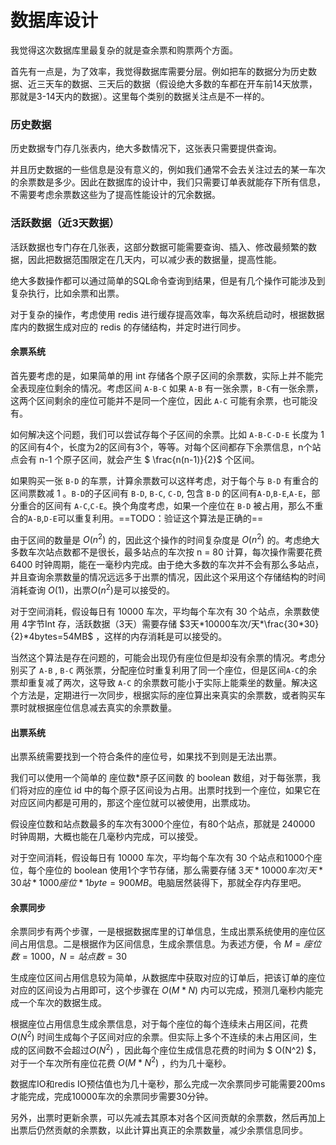 # 数据库设计

我觉得这次数据库里最复杂的就是查余票和购票两个方面。

首先有一点是，为了效率，我觉得数据库需要分层。例如把车的数据分为历史数据、近三天车的数据、三天后的数据（假设绝大多数的车都在开车前14天放票，那就是3-14天内的数据）。这里每个类别的数据关注点是不一样的。

### 历史数据

历史数据专门存几张表内，绝大多数情况下，这张表只需要提供查询。

并且历史数据的一些信息是没有意义的，例如我们通常不会去关注过去的某一车次的余票数是多少。因此在数据库的设计中，我们只需要订单表就能存下所有信息，不需要考虑余票数这些为了提高性能设计的冗余数据。

### 活跃数据（近3天数据）

活跃数据也专门存在几张表，这部分数据可能需要查询、插入、修改最频繁的数据，因此把数据范围限定在几天内，可以减少表的数据量，提高性能。

绝大多数操作都可以通过简单的SQL命令查询到结果，但是有几个操作可能涉及到复杂执行，比如余票和出票。

对于复杂的操作，考虑使用 redis 进行缓存提高效率，每次系统启动时，根据数据库内的数据生成对应的 redis 的存储结构，并定时进行同步。

#### 余票系统

首先要考虑的是，如果简单的用 int 存储各个原子区间的余票数，实际上并不能完全表现座位剩余的情况。考虑区间 `A-B-C` 如果 `A-B` 有一张余票，`B-C`有一张余票，这两个区间剩余的座位可能并不是同一个座位，因此 `A-C` 可能有余票，也可能没有。

如何解决这个问题，我们可以尝试存每个子区间的余票。比如 `A-B-C-D-E` 长度为 1 的区间有4个，长度为2的区间有3个，等等。对每个区间都存下余票信息，n个站点会有 n-1 个原子区间，就会产生 $ \frac{n(n-1)}{2}$ 个区间。

如果购买一张 `B-D` 的车票，计算余票数可以这样考虑，对于每个与 `B-D` 有重合的区间票数减 1 。`B-D`的子区间有 `B-D`, `B-C`, `C-D`, 包含 `B-D` 的区间有`A-D`,`B-E`,`A-E`，部分重合的区间有 `A-C`,`C-E`。换个角度考虑，如果一个座位在 `B-D` 被占用，那么不重合的`A-B`,`D-E`可以重复利用。==TODO：验证这个算法是正确的==

由于区间的数量是 $O(n^2)$ 的，因此这个操作的时间复杂度是 $O(n^2)$ 的。考虑绝大多数车次站点数都不是很长，最多站点的车次按 n = 80 计算，每次操作需要花费 $6400$ 时钟周期，能在一毫秒内完成。由于绝大多数的车次并不会有那么多站点，并且查询余票数量的情况远远多于出票的情况，因此这个采用这个存储结构的时间消耗查询 $O(1)$，出票$O(n^2)$是可以接受的。

对于空间消耗，假设每日有 10000 车次，平均每个车次有 30 个站点，余票数使用 4字节Int 存，活跃数据（3天）需要存储 $3天*10000车次/天*\frac{30*30}{2}*4bytes=54MB$ ，这样的内存消耗是可以接受的。

当然这个算法是存在问题的，可能会出现仍有座位但是却没有余票的情况。考虑分别买了 `A-B` , `B-C` 两张票，分配座位时重复利用了同一个座位，但是区间`A-C`的余票却重复减了两次，这导致 `A-C` 的余票数可能小于实际上能乘坐的数量。解决这个方法是，定期进行一次同步，根据实际的座位算出来真实的余票数，或者购买车票时就根据座位信息减去真实的余票数量。

#### 出票系统

出票系统需要找到一个符合条件的座位号，如果找不到则是无法出票。

我们可以使用一个简单的 座位数*原子区间数 的 boolean 数组，对于每张票，我们将对应的座位 id 中的每个原子区间设为占用。出票时找到一个座位，如果它在对应区间内都是可用的，那这个座位就可以被使用，出票成功。

假设座位数和站点数最多的车次有3000个座位，有80个站点，那就是 240000 时钟周期，大概也能在几毫秒内完成，可以接受。

对于空间消耗，假设每日有 10000 车次，平均每个车次有 30 个站点和1000个座位，每个座位的 boolean 使用1个字节存储，那么需要存储 $3天*10000车次/天*30站*1000座位*1byte=900MB$。电脑居然装得下，那就全存内存里吧。

#### 余票同步

余票同步有两个步骤，一是根据数据库里的订单信息，生成出票系统使用的座位区间占用信息。二是根据作为区间信息，生成余票信息。为表述方便，令 $M=座位数=1000$，$N=站点数=30$

生成座位区间占用信息较为简单，从数据库中获取对应的订单后，把该订单的座位对应的区间设为占用即可，这个步骤在 $O(M*N)$ 内可以完成，预测几毫秒内能完成一个车次的数据生成。

根据座位占用信息生成余票信息，对于每个座位的每个连续未占用区间，花费 $O(N^2)$ 时间生成每个子区间对应的余票。但实际上多个不连续的未占用区间，生成的区间数不会超过$O(N^2)$ ，因此每个座位生成信息花费的时间为 $ O(N^2) $，对于一个车次所有座位花费 $O(M*N^2)$ ，约为几十毫秒。

数据库IO和redis IO预估值也为几十毫秒，那么完成一次余票同步可能需要200ms才能完成，完成10000车次的余票同步需要30分钟。

另外，出票时更新余票，可以先减去其原本对各个区间贡献的余票数，然后再加上出票后仍然贡献的余票数，以此计算出真正的余票数量，减少余票信息同步。